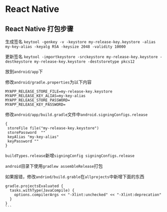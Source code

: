 # React Native #

## React Native 打包步骤 ##

生成签名
`keytool -genkey -v -keystore my-release-key.keystore -alias my-key-alias -keyalg RSA -keysize 2048 -validity 10000`

更新签名
`keytool -importkeystore -srckeystore my-release-key.keystore -destkeystore my-release-key.keystore -deststoretype pkcs12`

放到`android/app`下

修改`android/gradle.properties`为以下内容

```
MYAPP_RELEASE_STORE_FILE=my-release-key.keystore
MYAPP_RELEASE_KEY_ALIAS=my-key-alias
MYAPP_RELEASE_STORE_PASSWORD=
MYAPP_RELEASE_KEY_PASSWORD=
```

修改`android/app/build.gradle`文件中`android.signingConfigs.release`
 ```
{
  storeFile file("my-release-key.keystore")
  storePassword  ""
  keyAlias "my-key-alias"
  keyPassword ""
}
```
`buildTypes.release`新增`signingConfig signingConfigs.release` 

`android`目录下使用`gradlew assembleRelease`打包

如果报错，修改`andriod/build.grable`在`allprojects`中新增下面的东西
````
gradle.projectsEvaluated {
  tasks.withType(JavaCompile) {
    options.compilerArgs << "-Xlint:unchecked" << "-Xlint:deprecation"
  }
}
```

